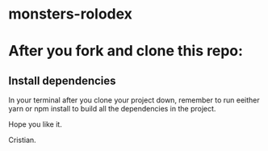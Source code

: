 # monsters-rolodex

<h1>After you fork and clone this repo:</h1>

<h2>Install dependencies</h2>

In your terminal after you clone your project down, remember to run eeither yarn or npm install to build all the dependencies in the project.

Hope you like it.

Cristian.
